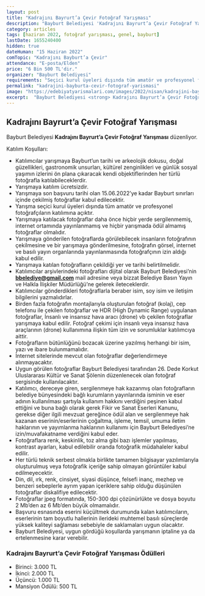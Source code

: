 ```yaml
---
layout: post
title: "Kadrajını Bayrurt’a Çevir Fotoğraf Yarışması"
description: "Bayburt Belediyesi 'Kadrajını Bayrurt’a Çevir Fotoğraf Yarışması' düzenliyor."
category: articles
tags: [haziran 2022, fotoğraf yarışması, genel, bayburt]
lastDate: 1655240400
hidden: true
dateHuman: "15 Haziran 2022"
comTopic: "Kadrajını Bayburt’a Çevir"
attendance: "E-posta/Elden"
price: "6 Bin 500 TL'dir."
organizer: "Bayburt Belediyesi"
requirements: "Seçici kurul üyeleri dışında tüm amatör ve profesyonel fotoğrafçılar katılabilir."
permalink: "kadrajini-bayburta-cevir-fotograf-yarismasi"
image: "https://edebiyatyarismalari.com/images/2022/nisan/kadrajini-bayburta-cevir-fotograf-yarismasi.jpg"
excerpt:  "Bayburt Belediyesi <strong> Kadrajını Bayrurt’a Çevir Fotoğraf Yarışması </strong> düzenliyor."
---
```


## Kadrajını Bayrurt’a Çevir Fotoğraf Yarışması
Bayburt Belediyesi **Kadrajını Bayrurt’a Çevir Fotoğraf Yarışması** düzenliyor.

Katılım Koşulları:
- Katılımcılar yarışmaya Bayburt’un tarihi ve arkeolojik dokusu, doğal güzellikleri, gastronomik unsurları, kültürel zenginlikleri ve günlük sosyal yaşımın izlerini ön plana çıkaracak kendi objektiflerinden her türlü fotoğrafla katılabileceklerdir.
- Yarışmaya katılım ücretsizdir.
- Yarışmaya son başvuru tarihi olan 15.06.2022’ye kadar Bayburt sınırları içinde çekilmiş fotoğraflar kabul edilecektir.
- Yarışma seçici kurul üyeleri dışında tüm amatör ve profesyonel fotoğrafçıların katılımına açıktır.
- Yarışmaya katılacak fotoğraflar daha önce hiçbir yerde sergilenmemiş, internet ortamında yayınlanmamış ve hiçbir yarışmada ödül almamış fotoğraflar olmalıdır.
- Yarışmaya gönderilen fotoğraflarda görülebilecek insanların fotoğrafının çekilmesine ve bir yarışmaya gönderilmesine, fotoğrafın görsel, internet ve basılı yayın organlarında yayınlanmasında fotoğrafçının izin aldığı kabul edilir.
- Yarışmaya katılan fotoğrafların çekildiği yer ve tarihi belirtilmelidir.
- Katılımcılar arşivlerindeki fotoğrafları dijital olarak Bayburt Belediyesi’nin **bbelediye@gmail.com** mail adresine veya bizzat Belediye Basın Yayın ve Halkla İlişkiler Müdürlüğü’ne gelerek ileteceklerdir.
- Katılımcılar gönderdikleri fotoğraflarla beraber isim, soy isim ve iletişim bilgilerini yazmalıdırlar.
- Birden fazla fotoğrafın montajlarıyla oluşturulan fotoğraf (kolaj), cep telefonu ile çekilen fotoğraflar ve HDR (High Dynamic Range) uygulanan fotoğraflar, İnsanlı ve insansız hava aracı (drone) vb çekilen fotoğraflar yarışmaya kabul edilir. Fotoğraf çekimi için insanlı veya insansız hava araçlarının (drone) kullanımına ilişkin tüm izin ve sorumluklar katılımcıya aittir.
- Fotoğrafların bütünlüğünü bozacak üzerine yazılmış herhangi bir isim, yazı ve ibare bulunmamalıdır.
- İnternet sitelerinde mevcut olan fotoğraflar değerlendirmeye alınmayacaktır.
- Uygun görülen fotoğraflar Bayburt Belediyesi tarafından 26. Dede Korkut Uluslararası Kültür ve Sanat Şölenin düzenlenecek olan fotoğraf sergisinde kullanılacaktır.
- Katılımcı, dereceye giren, sergilenmeye hak kazanmış olan fotoğrafların belediye bünyesindeki bağlı kurumların yayınlarında isminin ve eser adının kullanılması şartıyla kullanım hakkını verdiğini peşinen kabul ettiğini ve buna bağlı olarak gerek Fikir ve Sanat Eserleri Kanunu, gerekse diğer ilgili mevzuat gereğince ödül alan ve sergilenmeye hak kazanan eserinin/eserlerinin çoğaltma, işleme, temsil, umuma iletim haklarının ve yayımlanma haklarının kullanımı için Bayburt Belediyesi’ne izin/muvafakatname verdiğini kabul eder.
- Fotoğraflara renk, keskinlik, toz alma gibi bazı işlemler yapılması, kontrast ayarları, kabul edilebilir oranda fotoğrafik müdahaleler kabul edilir.
- Her türlü teknik serbest olmakla birlikte tamamen bilgisayar yazılımlarıyla oluşturulmuş veya fotoğrafik içeriğe sahip olmayan görüntüler kabul edilmeyecektir.
- Din, dil, ırk, renk, cinsiyet, siyasi düşünce, felsefi inanç, mezhep ve benzeri sebeplerle ayrım yapan içeriklere sahip olduğu düşünülen fotoğraflar diskalifiye edilecektir.
- Fotoğraflar jpeg formatında, 150-300 dpi çözünürlükte ve dosya boyutu 2 Mb’den az 6 Mb’den büyük olmamalıdır.
- Başvuru esnasında eserini küçültmek durumunda kalan katılımcıların, eserlerinin tam boyutlu hallerinin ilerideki muhtemel basılı süreçlerde yüksek kaliteyi sağlaması sebebiyle de saklamaları uygun olacaktır.
- Bayburt Belediyesi, uygun gördüğü koşullarda yarışmanın iptaline ya da ertelenmesine karar verebilir.

### Kadrajını Bayrurt’a Çevir Fotoğraf Yarışması Ödülleri
- Birinci: 3.000 TL
- İkinci: 2.000 TL
- Üçüncü: 1.000 TL 
- Mansiyon Ödülü: 500 TL
